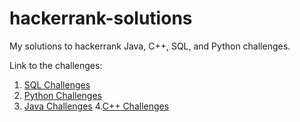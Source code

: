 # hackerrank-solutions 
My solutions to hackerrank Java, C++, SQL, and Python challenges. 

Link to the challenges:
1. [SQL Challenges](https://www.hackerrank.com/domains/sql?filters%5Bstatus%5D%5B%5D=unsolved&badge_type=sql)
2. [Python Challenges](https://www.hackerrank.com/domains/python?filters%5Bstatus%5D%5B%5D=unsolved&badge_type=python)
3. [Java Challenges](https://www.hackerrank.com/domains/java?filters%5Bstatus%5D%5B%5D=unsolved&badge_type=java)
4.[C++ Challenges](https://www.hackerrank.com/domains/cpp?filters%5Bstatus%5D%5B%5D=unsolved&badge_type=cpp)

